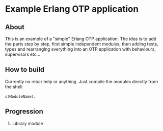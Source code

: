 # Example Erlang OTP application

## About

This is an example of a "simple" Erlang OTP application. The idea is to add the parts step by step, first simple independent modules, then adding tests, types and rearranging everything into an OTP application with behaviours, supervisors etc...

## How to build

Currently no rebar help or anything. Just compile the modules directly from the shell:

`c(ModuleName)`.

## Progression

1. Library module
